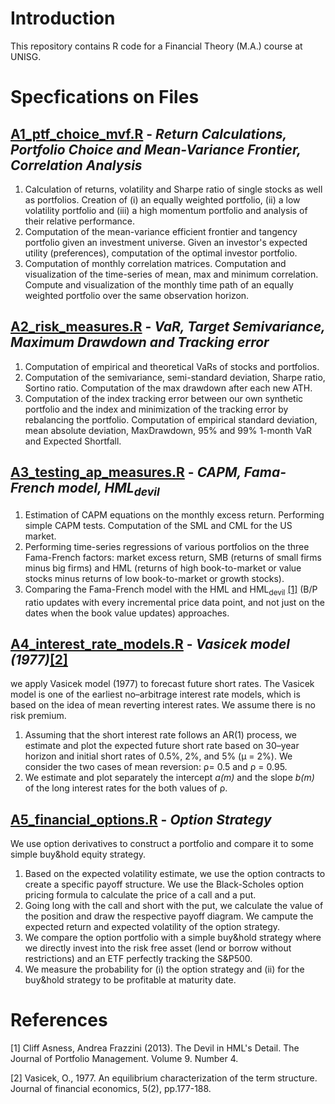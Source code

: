 # Introduction 

This repository contains R code for a Financial Theory (M.A.) course at UNISG.

# Specfications on Files

## [A1_ptf_choice_mvf.R](https://github.com/nathaliemayor/Financial_Theory/blob/main/A1_PTF_choice_MVF.R) - *Return Calculations, Portfolio Choice and Mean-Variance Frontier, Correlation Analysis*

1. Calculation of returns, volatility and Sharpe ratio of single stocks as well as portfolios. Creation of (i) an equally weighted portfolio, (ii) a low volatility portfolio and (iii) a high momentum portfolio and analysis of their relative performance. 
2. Computation of the mean-variance efficient frontier and tangency portfolio given an investment universe. Given an investor's expected utility (preferences), computation of the optimal investor portfolio.
3. Computation of monthly correlation matrices. Computation and visualization of the time-series of mean, max and minimum correlation. Compute and visualization of the monthly time path of an equally weighted portfolio over the same observation horizon.

## [A2_risk_measures.R](https://github.com/nathaliemayor/Financial_Theory/blob/main/A2_risk_measures.R) - *VaR, Target Semivariance, Maximum Drawdown and Tracking error*

1. Computation of empirical and theoretical VaRs of stocks and portfolios.
2. Computation of the semivariance, semi-standard deviation, Sharpe ratio, Sortino ratio. Computation of the max drawdown after each new ATH.
3. Computation of the index tracking error between our own synthetic portfolio and the index and minimization of the tracking error by rebalancing the portfolio. Computation of empirical standard deviation, mean absolute deviation, MaxDrawdown, 95% and 99% 1-month VaR and Expected Shortfall.

## [A3_testing_ap_measures.R](https://github.com/nathaliemayor/Financial_Theory/blob/main/A3_testing_ap_measures.R) - *CAPM, Fama-French model, HML<sub>devil</sub>*

1. Estimation of CAPM equations on the monthly excess return. Performing simple CAPM tests. Computation of the SML and CML for the US market.
2. Performing time-series regressions of various portfolios on the three Fama-French factors: market excess return, SMB (returns of small firms minus big firms) and HML (returns of high book-to-market or value stocks minus returns of low book-to-market or growth stocks).
3. Comparing the Fama-French model with the HML and HML<sub>devil</sub> [[1]](#1) (B/P ratio updates with every incremental price data point,
and not just on the dates when the book value updates) approaches. 

## [A4_interest_rate_models.R](https://github.com/nathaliemayor/Financial_Theory/blob/main/A4_interest_rate_models.R) - *Vasicek model (1977)*[[2]](#2)

we apply Vasicek model (1977) to forecast future short rates. The Vasicek model is one of the earliest no–arbitrage interest rate models, which is based on the idea of mean reverting interest rates. We assume there is no risk premium. 

1. Assuming that the short interest rate follows an AR(1) process, we estimate and plot the expected future short rate based on 30–year horizon and initial short rates of 0.5%, 2%, and 5% (μ = 2%). We consider the two cases of mean reversion: ρ= 0.5 and ρ = 0.95.
2. We estimate and plot separately the intercept *a(m)* and the slope *b(m)* of the long interest rates for the both values of ρ.

## [A5_financial_options.R](https://github.com/nathaliemayor/Financial_Theory/blob/main/A5_financial_options.R) - *Option Strategy*

We use option derivatives to construct a portfolio and compare it to some simple buy&hold equity strategy.

1. Based on the expected volatility estimate, we use the option contracts to create a specific payoff structure. We use the Black-Scholes option pricing formula to calculate the price of a call and a put. 
2. Going long with the call and short with the put, we calculate the value of the position and draw the respective payoff diagram. We campute the expected return and expected volatility of the option strategy. 
3. We compare the option portfolio with a simple buy&hold strategy where we directly invest into the risk free asset (lend or borrow without restrictions) and an ETF perfectly tracking the S&P500. 
4. We measure the probability for (i) the option strategy and (ii) for the buy&hold strategy to be profitable at maturity date.



# References

<a id="1">[1]</a> 
 Cliff Asness, Andrea Frazzini (2013). The Devil in HML's Detail. The Journal of Portfolio Management. Volume 9. Number 4.
 
 <a id="2">[2]</a> 
 Vasicek, O., 1977. An equilibrium characterization of the term structure. Journal of financial economics, 5(2), pp.177-188.
